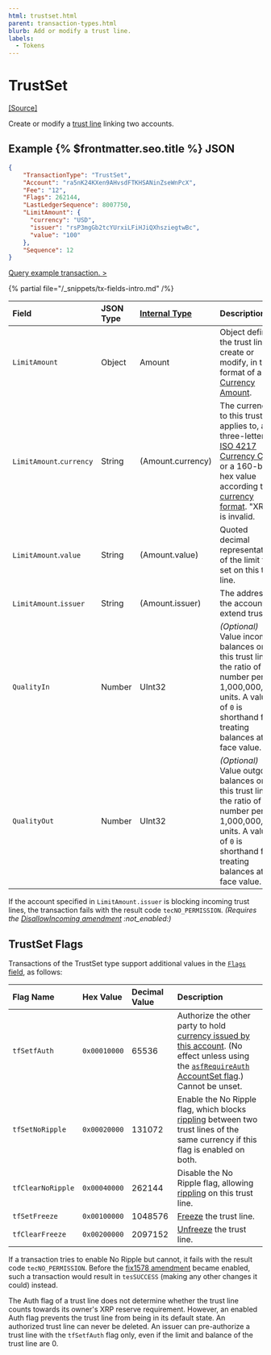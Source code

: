 ```yaml
---
html: trustset.html
parent: transaction-types.html
blurb: Add or modify a trust line.
labels:
  - Tokens
---
```

# TrustSet

[[Source]](https://github.com/XRPLF/rippled/blob/master/src/ripple/app/tx/impl/SetTrust.cpp "Source")

Create or modify a [trust line](../../../../concepts/tokens/fungible-tokens/index.md) linking two accounts.

## Example {% $frontmatter.seo.title %} JSON

```json
{
    "TransactionType": "TrustSet",
    "Account": "ra5nK24KXen9AHvsdFTKHSANinZseWnPcX",
    "Fee": "12",
    "Flags": 262144,
    "LastLedgerSequence": 8007750,
    "LimitAmount": {
      "currency": "USD",
      "issuer": "rsP3mgGb2tcYUrxiLFiHJiQXhsziegtwBc",
      "value": "100"
    },
    "Sequence": 12
}
```

[Query example transaction. >](/resources/dev-tools/websocket-api-tool?server=wss%3A%2F%2Fxrplcluster.com%2F&req=%7B%22id%22%3A%22example_TrustSet%22%2C%22command%22%3A%22tx%22%2C%22transaction%22%3A%228566673ECD0A9731C516906E5D2F47129C5C13713602140733831A56CEAE1A05%22%2C%22binary%22%3Afalse%7D)

{% partial file="/_snippets/tx-fields-intro.md" /%}
<!--{# fix md highlighting_ #}-->

| Field                    | JSON Type | [Internal Type](../../binary-format.md) | Description       |
|:-------------------------|:----------|:------------------|:------------------|
| `LimitAmount`            | Object    | Amount            | Object defining the trust line to create or modify, in the format of a [Currency Amount](../../data-types/basic-data-types.md#specifying-currency-amounts). |
| `LimitAmount`.`currency` | String    | (Amount.currency) | The currency to this trust line applies to, as a three-letter [ISO 4217 Currency Code](https://www.xe.com/iso4217.php) or a 160-bit hex value according to [currency format](../../data-types/currency-formats.md). "XRP" is invalid. |
| `LimitAmount`.`value`    | String    | (Amount.value)    | Quoted decimal representation of the limit to set on this trust line. |
| `LimitAmount`.`issuer`   | String    | (Amount.issuer)   | The address of the account to extend trust to. |
| `QualityIn`              | Number    | UInt32            | _(Optional)_ Value incoming balances on this trust line at the ratio of this number per 1,000,000,000 units. A value of `0` is shorthand for treating balances at face value. |
| `QualityOut`             | Number    | UInt32            | _(Optional)_ Value outgoing balances on this trust line at the ratio of this number per 1,000,000,000 units. A value of `0` is shorthand for treating balances at face value. |

If the account specified in `LimitAmount.issuer` is blocking incoming trust lines, the transaction fails with the result code `tecNO_PERMISSION`. _(Requires the [DisallowIncoming amendment](../../../../resources/known-amendments.md#disallowincoming) :not_enabled:)_


## TrustSet Flags

Transactions of the TrustSet type support additional values in the [`Flags` field](../common-fields.md#flags-field), as follows:

| Flag Name         | Hex Value    | Decimal Value | Description               |
|:------------------|:-------------|:--------------|:--------------------------|
| `tfSetfAuth`      | `0x00010000` | 65536         | Authorize the other party to hold [currency issued by this account](../../../../concepts/tokens/index.md). (No effect unless using the [`asfRequireAuth` AccountSet flag](accountset.md#accountset-flags).) Cannot be unset. |
| `tfSetNoRipple`   | `0x00020000` | 131072        | Enable the No Ripple flag, which blocks [rippling](../../../../concepts/tokens/fungible-tokens/rippling.md) between two trust lines of the same currency if this flag is enabled on both. |
| `tfClearNoRipple` | `0x00040000` | 262144        | Disable the No Ripple flag, allowing [rippling](../../../../concepts/tokens/fungible-tokens/rippling.md) on this trust line. |
| `tfSetFreeze`     | `0x00100000` | 1048576       | [Freeze](../../../../concepts/tokens/fungible-tokens/freezes.md) the trust line. |
| `tfClearFreeze`   | `0x00200000` | 2097152       | [Unfreeze](../../../../concepts/tokens/fungible-tokens/freezes.md) the trust line. |

If a transaction tries to enable No Ripple but cannot, it fails with the result code `tecNO_PERMISSION`. Before the [fix1578 amendment](../../../../resources/known-amendments.md#fix1578) became enabled, such a transaction would result in `tesSUCCESS` (making any other changes it could) instead.

The Auth flag of a trust line does not determine whether the trust line counts towards its owner's XRP reserve requirement. However, an enabled Auth flag prevents the trust line from being in its default state. An authorized trust line can never be deleted. An issuer can pre-authorize a trust line with the `tfSetfAuth` flag only, even if the limit and balance of the trust line are 0.
